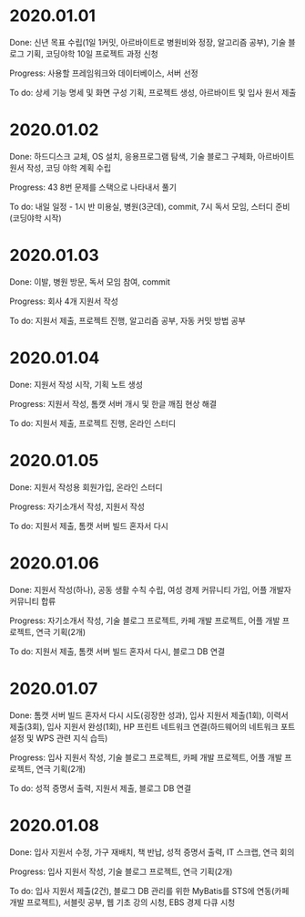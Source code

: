 # 2020.01.01

Done: 신년 목표 수립(1일 1커밋, 아르바이트로 병원비와 정장, 알고리즘 공부), 기술 블로그 기획, 코딩야학 10일 프로젝트 과정 신청

Progress: 사용할 프레임워크와 데이터베이스, 서버 선정

To do: 상세 기능 명세 및 화면 구성 기획, 프로젝트 생성, 아르바이트 및 입사 원서 제출



# 2020.01.02

Done: 하드디스크 교체, OS 설치, 응용프로그램 탐색, 기술 블로그 구체화, 아르바이트 원서 작성, 코딩 야학 계획 수립

Progress: 43 8번 문제를 스택으로 나타내서 풀기

To do: 내일 일정 - 1시 반 미용실, 병원(3군데), commit, 7시 독서 모임, 스터디 준비(코딩야학 시작)



# 2020.01.03

Done: 이발, 병원 방문, 독서 모임 참여, commit

Progress: 회사 4개 지원서 작성

To do: 지원서 제출, 프로젝트 진행, 알고리즘 공부, 자동 커밋 방법 공부



# 2020.01.04

Done: 지원서 작성 시작, 기획 노트 생성

Progress: 지원서 작성, 톰캣 서버 개시 및 한글 깨짐 현상 해결

To do: 지원서 제출, 프로젝트 진행, 온라인 스터디



# 2020.01.05

Done: 지원서 작성용 회원가입, 온라인 스터디

Progress: 자기소개서 작성, 지원서 작성

To do: 지원서 제출, 톰캣 서버 빌드 혼자서 다시



# 2020.01.06

Done: 지원서 작성(하나), 공동 생활 수칙 수립, 여성 경제 커뮤니티 가입, 어플 개발자 커뮤니티 합류

Progress: 자기소개서 작성, 기술 블로그 프로젝트, 카페 개발 프로젝트, 어플 개발 프로젝트, 연극 기획(2개)

To do:  지원서 제출, 톰캣 서버 빌드 혼자서 다시, 블로그 DB 연결



# 2020.01.07

Done: 톰캣 서버 빌드 혼자서 다시 시도(굉장한 성과), 입사 지원서 제출(1회), 이력서 제출(3회), 입사 지원서 완성(1회), HP 프린트 네트워크 연결(하드웨어의 네트워크 포트 설정 및 WPS 관련 지식 습득)

Progress: 입사 지원서 작성, 기술 블로그 프로젝트, 카페 개발 프로젝트, 어플 개발 프로젝트, 연극 기획(2개)

To do: 성적 증명서 출력, 지원서 제출, 블로그 DB 연결



# 2020.01.08

Done: 입사 지원서 수정, 가구 재배치, 책 반납, 성적 증명서 출력, IT 스크랩, 연극 회의

Progress: 입사 지원서 작성, 기술 블로그 프로젝트, 연극 기획(2개)

To do: 입사 지원서 제출(2건), 블로그 DB 관리를 위한 MyBatis를 STS에 연동(카페 개발 프로젝트), 서블릿 공부, 웹 기초 강의 시청, EBS 경제 다큐 시청